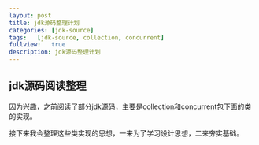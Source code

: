 ```yaml
---
layout:	post
title: jdk源码整理计划
categories:	[jdk-source]
tags:	[jdk-source, collection, concurrent]
fullview:	true
description: jdk源码整理计划
---
```


## jdk源码阅读整理

因为兴趣，之前阅读了部分jdk源码，主要是collection和concurrent包下面的类的实现。

接下来我会整理这些类实现的思想，一来为了学习设计思想，二来夯实基础。 